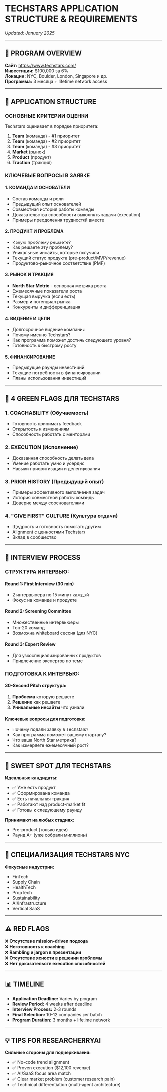 # TECHSTARS APPLICATION STRUCTURE & REQUIREMENTS

*Updated: January 2025*

---

## 🎯 PROGRAM OVERVIEW

**Сайт:** https://www.techstars.com/  
**Инвестиции:** $100,000 за 6%  
**Локации:** NYC, Boulder, London, Singapore и др.  
**Программа:** 3 месяца + lifetime network access

---

## 📝 APPLICATION STRUCTURE

### **ОСНОВНЫЕ КРИТЕРИИ ОЦЕНКИ**
Techstars оценивает в порядке приоритета:
1. **Team** (команда) - #1 приоритет
2. **Team** (команда) - #2 приоритет  
3. **Team** (команда) - #3 приоритет
4. **Market** (рынок)
5. **Product** (продукт)
6. **Traction** (тракция)

### **КЛЮЧЕВЫЕ ВОПРОСЫ В ЗАЯВКЕ**

#### 1. **КОМАНДА И ОСНОВАТЕЛИ**
- Состав команды и роли
- Предыдущий опыт основателей
- Совместная история работы команды
- Доказательства способности выполнять задачи (execution)
- Примеры преодоления трудностей вместе

#### 2. **ПРОДУКТ И ПРОБЛЕМА**
- Какую проблему решаете?
- Как решаете эту проблему?
- Уникальные инсайты, которые получили
- Текущий статус продукта (pre-product/MVP/revenue)
- Продуктово-рыночное соответствие (PMF)

#### 3. **РЫНОК И ТРАКЦИЯ**
- **North Star Metric** - основная метрика роста
- Ежемесячные показатели роста
- Текущая выручка (если есть)
- Размер и потенциал рынка
- Конкуренты и дифференциация

#### 4. **ВИДЕНИЕ И ЦЕЛИ**
- Долгосрочное видение компании
- Почему именно Techstars?
- Как программа поможет достичь следующего уровня?
- Готовность к быстрому росту

#### 5. **ФИНАНСИРОВАНИЕ**
- Предыдущие раунды инвестиций
- Текущие потребности в финансировании
- Планы использования инвестиций

---

## 🎯 4 GREEN FLAGS ДЛЯ TECHSTARS

### 1. **COACHABILITY (Обучаемость)**
- Готовность принимать feedback
- Открытость к изменениям
- Способность работать с менторами

### 2. **EXECUTION (Исполнение)**
- Доказанная способность делать дела
- Умение работать умно и усердно
- Навыки приоритизации и делегирования

### 3. **PRIOR HISTORY (Предыдущий опыт)**
- Примеры эффективного выполнения задач
- История совместной работы команды
- Доверие между сооснователями

### 4. **"GIVE FIRST" CULTURE (Культура отдачи)**
- Щедрость и готовность помогать другим
- Alignment с ценностями Techstars
- Вклад в сообщество

---

## 🎤 INTERVIEW PROCESS

### **СТРУКТУРА ИНТЕРВЬЮ:**

#### **Round 1: First Interview (30 min)**
- 2 интервьюера по 15 минут каждый
- Фокус на команде и продукте

#### **Round 2: Screening Committee**
- Множественные интервьюеры
- Топ-20 команд
- Возможна whiteboard сессия (для NYC)

#### **Round 3: Expert Review**
- Для узкоспециализированных продуктов
- Привлечение экспертов по теме

### **ПОДГОТОВКА К ИНТЕРВЬЮ:**

#### **30-Second Pitch структура:**
1. **Проблема** которую решаете
2. **Решение** как решаете
3. **Уникальные инсайты** что узнали

#### **Ключевые вопросы для подготовки:**
- Почему подали заявку в Techstars?
- Как программа поможет вашему стартапу?
- Что ваша North Star метрика?
- Как измеряете ежемесячный рост?

---

## 🎯 SWEET SPOT ДЛЯ TECHSTARS

**Идеальные кандидаты:**
- ✅ Уже есть продукт
- ✅ Сформирована команда  
- ✅ Есть начальная тракция
- ✅ Работают над product-market fit
- ✅ Готовы к следующему раунду

**Принимают на любых стадиях:**
- Pre-product (только идеи)
- Раунд A+ (уже собрали миллионы)

---

## 🚀 СПЕЦИАЛИЗАЦИЯ TECHSTARS NYC

**Фокусные индустрии:**
- FinTech
- Supply Chain
- HealthTech
- PropTech
- Sustainability
- AI/Infrastructure
- Vertical SaaS

---

## ⚠️ RED FLAGS

❌ **Отсутствие mission-driven подхода**  
❌ **Неготовность к coaching**  
❌ **Rambling и jargon в презентации**  
❌ **Отсутствие ясности в решении проблемы**  
❌ **Нет доказательств execution способностей**

---

## 📊 TIMELINE

- **Application Deadline:** Varies by program
- **Review Period:** 4 weeks after deadline
- **Interview Process:** 2-3 rounds
- **Final Selection:** 10-12 companies per batch
- **Program Duration:** 3 months + lifetime network

---

## 💡 TIPS FOR RESEARCHERRYAI

**Сильные стороны для подчеркивания:**
- ✅ No-code trend alignment
- ✅ Proven execution ($12,100 revenue)
- ✅ AI/SaaS focus area match
- ✅ Clear market problem (customer research pain)
- ✅ Technical differentiation (multi-agent architecture) 